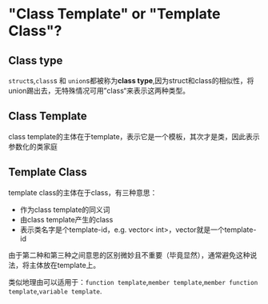 # "Class Template" or "Template Class"?

## Class type

`struct`s,`class`s 和 `union`s都被称为**class type**,因为struct和class的相似性，将union踢出去，无特殊情况可用”class“来表示这两种类型。

## Class Template

class template的主体在于template，表示它是一个模板，其次才是类，因此表示参数化的类家庭

## Template Class

template class的主体在于class，有三种意思：

* 作为class template的同义词
* 由class template产生的class
* 表示类名字是个template-id，e.g. vector< int>，vector就是一个template-id

由于第二种和第三种之间意思的区别微妙且不重要（毕竟显然），通常避免这种说法，将主体放在template上。

类似地理由可以适用于：`function template`,`member template`,`member function template`,`variable template`.